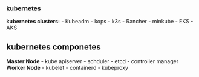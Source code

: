 ### kubernetes 


**kubernetes clusters:**
    - Kubeadm
    - kops
    - k3s
    - Rancher
    - minkube
    - EKS
    - AKS

## kubernetes componetes 
**Master Node**
    - kube apiserver
    - schduler 
    - etcd
    - controller manager 
**Worker Node**
    - kubelet
    - containerd
    - kubeproxy


